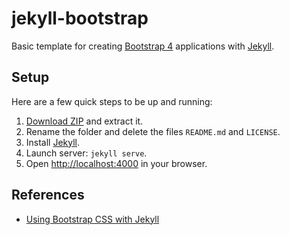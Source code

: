# jekyll-bootstrap

Basic template for creating [Bootstrap 4](http://v4-alpha.getbootstrap.com/) applications
with [Jekyll](http://jekyllrb.com).


## Setup

Here are a few quick steps to be up and running:

1. [Download ZIP](https://github.com/cyrilsuzat/jekyll-bootstrap/archive/master.zip) and extract it.
2. Rename the folder and delete the files `README.md` and `LICENSE`.
3. Install [Jekyll](http://jekyllrb.com/docs/installation).
4. Launch server: `jekyll serve`.
5. Open [http://localhost:4000](http://localhost:4000) in your browser.


## References

- [Using Bootstrap CSS with Jekyll](http://veithen.github.io/2015/03/26/jekyll-bootstrap.html)
